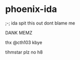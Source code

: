 # phoenix-ida
;-; ida spit this out dont blame me 

DANK MEMZ

thx @cth103 kbye

tihmstar plz no h8 

